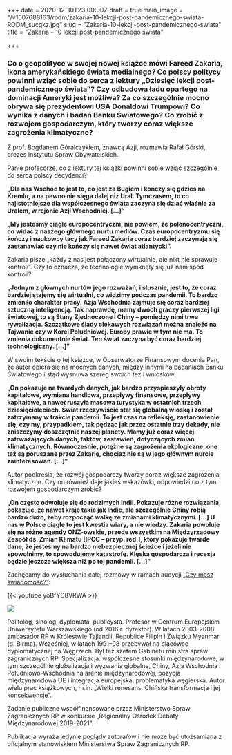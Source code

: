 +++
date = 2020-12-10T23:00:00Z
draft = true
main_image = "/v1607688163/rodm/zakaria-10-lekcji-post-pandemicznego-swiata-RODM_sucgkz.jpg"
slug = "Zakaria-10-lekcji-post-pandemicznego-swiata"
title = "Zakaria – 10 lekcji post-pandemicznego świata"

+++
### **Co o geopolityce w swojej nowej książce mówi Fareed Zakaria, ikona amerykańskiego świata medialnego? Co polscy politycy powinni wziąć sobie do serca z lektury „Dziesięć lekcji post-pandemicznego świata”? Czy odbudowa ładu opartego na dominacji Ameryki jest możliwa? Za co szczególnie mocno obrywa się prezydentowi USA Donaldowi Trumpowi? Co wynika z danych i badań Banku Światowego? Co zrobić z rozwojem gospodarczym, który tworzy coraz większe zagrożenia klimatyczne?**

Z prof. Bogdanem Góralczykiem, znawcą Azji, rozmawia Rafał Górski, prezes Instytutu Spraw Obywatelskich.

Panie profesorze, co z lektury tej książki powinni sobie wziąć szczególnie do serca polscy decydenci?

**„Dla nas Wschód to jest to, co jest za Bugiem i kończy się gdzieś na Kremlu, a na pewno nie sięga dalej niż Ural. Tymczasem, to co najistotniejsze dla współczesnego świata zaczyna się dziać właśnie za Uralem, w rejonie Azji Wschodniej. \[…\]”**

**„My jesteśmy ciągle europocentryczni, nie powiem, że polonocentryczni, co widać z naszego głównego nurtu mediów. Czas europocentryzmu się kończy i naukowcy tacy jak Fareed Zakaria coraz bardziej zaczynają się zastanawiać czy nie kończy się nawet świat atlantycki”.** 

Zakaria pisze „każdy z nas jest połączony wirtualnie, ale nikt nie sprawuje kontroli”. Czy to oznacza, że technologie wymknęły się już nam spod kontroli?

**„Jednym z głównych nurtów jego rozważań, i słusznie, jest to, że coraz bardziej stajemy się wirtualni, co widzimy podczas pandemii. To bardzo zmieniło charakter pracy. Azja Wschodnia zajmuje się coraz bardziej sztuczną inteligencją. Tak naprawdę, mamy dwóch graczy pierwszej ligi światowej, to są Stany Zjednoczone i Chiny – pomiędzy nimi trwa rywalizacja. Szczątkowe ślady ciekawych rozwiązań można znaleźć na Tajwanie czy w Korei Południowej. Europy prawie w tym nie ma. To zmienia dokumentnie świat. Ten świat zaczyna być coraz bardziej technologiczny. \[…\]”**

W swoim tekście o tej książce, w Obserwatorze Finansowym docenia Pan, że autor opiera się na mocnych danych, między innymi na badaniach Banku Światowego i stąd wysnuwa szereg swoich tez i wniosków.

**„On pokazuje na twardych danych, jak bardzo przyspieszyły obroty kapitałowe, wymiana handlowa, przepływy finansowe, przepływy kapitałowe, a nawet ruszyła masowa turystyka w ostatnich trzech dziesięcioleciach. Świat rzeczywiście stał się globalną wioską i został zatrzymany w trakcie pandemii. To jest czas na refleksję, zastanowienie się, czy my, przypadkiem, tak pędząc jak przez ostatnie trzy dekady, nie zniszczymy doszczętnie naszej planety. Mamy już coraz więcej zatrważających danych, faktów, zestawień, dotyczących zmian klimatycznych. Równocześnie, potężne są zagrożenia ekologiczne, one też są poruszane przez Zakarię, chociaż nie są w jego głównym nurcie zainteresowań. \[…\]”**

Autor podkreśla, że rozwój gospodarczy tworzy coraz większe zagrożenia klimatyczne. Czy on również daje jakieś wskazówki, odpowiedzi co z tym rozwojem gospodarczym zrobić?

**„On często odwołuje się do rodzimych Indii. Pokazuje różne rozwiązania, pokazuje, że nawet kraje takie jak Indie, ale szczególnie Chiny robią bardzo dużo, żeby rozpocząć walkę ze zmianami klimatycznymi. \[…\] U nas w Polsce ciągle to jest kwestia wiary, a nie wiedzy. Zakaria powołuje się na różne agendy ONZ-owskie, przede wszystkim na Międzyrządowy Zespół ds. Zmian Klimatu \[IPCC – przyp. red.\], który pokazuje twarde dane, że jesteśmy na bardzo niebezpiecznej ścieżce i jeżeli nie spowolnimy, to spowodujemy katastrofę. Klęska gospodarcza i recesja będzie jeszcze większa niż po tej pandemii. \[…\]”**

Zachęcamy do wysłuchania całej rozmowy w ramach audycji [„Czy masz świadomość?”](https://instytutsprawobywatelskich.pl/zakaria-10-lekcji-post-pandemicznego-swiata/ "https://instytutsprawobywatelskich.pl/zakaria-10-lekcji-post-pandemicznego-swiata/"):

{{< youtube yoBfYD8VRWA >}}

![](https://res.cloudinary.com/inspro/image/upload/v1607688824/rodm/bogdan-goralczyk_fu1zpi.jpg)

Politolog, sinolog, dyplomata, publicysta. Profesor w Centrum Europejskim Uniwersytetu Warszawskiego (od 2016 r. dyrektor). W latach 2003-2008 ambasador RP w Królestwie Tajlandii, Republice Filipin i Związku Myanmar (d. Birma). Wcześniej, w latach 1991–98 przebywał na placówce dyplomatycznej na Węgrzech. Był też szefem Gabinetu ministra spraw zagranicznych RP. Specjalizacja: współczesne stosunki międzynarodowe, w tym szczególnie globalizacja i wyzwania globalne, Chiny, Azja Wschodnia i Południowo-Wschodnia na arenie międzynarodowej, pozycja międzynarodowa UE i integracja europejska, problematyka węgierska. Autor wielu prac książkowych, m.in. „Wielki renesans. Chińska transformacja i jej konsekwencje”.

Zadanie publiczne współfinansowane przez Ministerstwo Spraw Zagranicznych RP w konkursie „Regionalny Ośrodek Debaty Międzynarodowej 2019-2021”.

Publikacja wyraża jedynie poglądy autora/ów i nie może być utożsamiana z oficjalnym stanowiskiem Ministerstwa Spraw Zagranicznych RP.